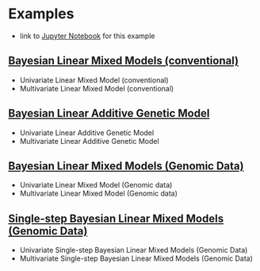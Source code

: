 # Examples

* link to [Jupyter Notebook](http://nbviewer.jupyter.org/github/reworkhow/JWAS.jl/blob/master/docs/notebooks/0_index.ipynb) for this example

## [Bayesian Linear Mixed Models (conventional)](http://nbviewer.jupyter.org/github/reworkhow/JWAS.jl/blob/master/docs/notebooks/1_Conventional_Linear_Mixed_Model.ipynb)
* Univariate Linear Mixed Model (conventional)
* Multivariate Linear Mixed Model (conventional)

## [Bayesian Linear Additive Genetic Model](http://nbviewer.jupyter.org/github/reworkhow/JWAS.jl/blob/master/docs/notebooks/2_Linear_Additive_Genetic_Model.ipynb)
* Univariate Linear Additive Genetic Model
* Multivariate Linear Additive Genetic Model

## [Bayesian Linear Mixed Models (Genomic Data)](http://nbviewer.jupyter.org/github/reworkhow/JWAS.jl/blob/master/docs/notebooks/3_Genomic_Linear_Mixed_Model.ipynb)
* Univariate Linear Mixed Model (Genomic data)
* Multivariate Linear Mixed Model (Genomic data)

## [Single-step Bayesian Linear Mixed Models (Genomic Data)](http://nbviewer.jupyter.org/github/reworkhow/JWAS.jl/blob/master/docs/notebooks/4_SSBR.ipynb)
* Univariate Single-step Bayesian Linear Mixed Models (Genomic Data)
* Multivariate Single-step Bayesian Linear Mixed Models (Genomic Data)
